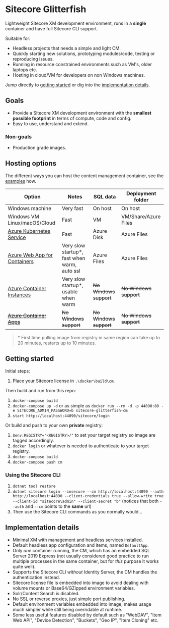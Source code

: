# Sitecore Glitterfish

Lightweight Sitecore XM development environment, runs in a **single** container and have full Sitecore CLI support.

Suitable for:

- Headless projects that needs a simple and light CM.
- Quickly starting new solutions, prototyping modules/code, testing or reproducing issues.
- Running in resource constrained environments such as VM's, older laptops etc.
- Hosting in cloud/VM for developers on non Windows machines.

Jump directly to [getting started](#getting-started) or dig into the [implementation details](#implementation-details).

## Goals

- Provide a Sitecore XM development environment with the **smallest possible footprint** in terms of compute, code and config.
- Easy to use, understand and extend.

### Non-goals

- Production grade images.

## Hosting options

The different ways you can host the content management container, see the [examples](examples/README.md) how.

| Option                                                                                             | Notes                                         | SQL data               | Deployment folder      |
| -------------------------------------------------------------------------------------------------- | --------------------------------------------- | ---------------------- | ---------------------- |
| Windows machine                                                                                    | Very fast                                     | On host                | On host                |
| Windows VM Linux/macOS/Cloud                                                                       | Fast                                          | VM                     | VM/Share/Azure Files   |
| [Azure Kubernetes Service](https://azure.microsoft.com/en-us/services/kubernetes-service/)         | Fast                                          | Azure Disk             | Azure Files            |
| [Azure Web App for Containers](https://azure.microsoft.com/en-us/services/app-service/containers/) | Very slow startup\*, fast when warm, auto ssl | Azure Files            | Azure Files            |
| [Azure Container Instances](https://azure.microsoft.com/en-us/services/container-instances/)       | Very slow startup\*, usable when warm         | ~~No Windows support~~ | ~~No Windows support~~ |
| ~~[Azure Container Apps](https://azure.microsoft.com/en-us/services/container-apps/)~~             | ~~No Windows support~~                        | ~~No Windows support~~ | ~~No Windows support~~ |

> \* First time pulling image from registry in same region can take up to 20 minutes, restarts up to 10 minutes.

## Getting started

Initial steps:

1. Place your Sitecore license in `.\docker\build\cm`.

Then build and run from this repo:

1. `docker-compose build`
1. `docker-compose up -d` or as simple as `docker run --rm -d -p 44090:80 -e SITECORE_ADMIN_PASSWORD=b sitecore-glitterfish-cm`
1. `start http://localhost:44090/sitecore/login`

Or build and push to your own **private** registry:

1. `$env:REGISTRY="<REGISTRY>/"` to set your target registry so image are tagged accordingly.
1. `docker login` or whatever is needed to authenticate to your target registry.
1. `docker-compose build`
1. `docker-compose push cm`

### Using the Sitecore CLI

1. `dotnet tool restore`
1. `dotnet sitecore login --insecure --cm http://localhost:44090 --auth http://localhost:44090 --client-credentials true --allow-write true --client-id "sitecore\admin" --client-secret "b"` (notices that both `--auth` and `--cm` points to the **same** url)
1. Then use the Sitecore CLI commands as you normally would...

## Implementation details

- Minimal XM with management and headless services installed.
- Default headless app configuration and items, named `DefaultApp`.
- Only _one_ container running, the CM, which has an embedded SQL Server 2019 Express (not usually considered good practice to run multiple processes in the same container, but for _this_ purpose it works quite well).
- Supports the Sitecore CLI _without_ Identity Server, the CM handles the authentication instead.
- Sitecore license file is embedded into image to avoid dealing with volume mounts or Base64/GZipped environment variables.
- Solr/Content Search is disabled.
- No SSL or reverse proxies, just simple port publishing.
- Default environment variables embedded into image, makes usage much simpler while still being overridable at runtime.
- Some less useful features disabled by default such as "WebDAV", "Item Web API", "Device Detection", "Buckets", "Geo IP", "Item Cloning" etc.
